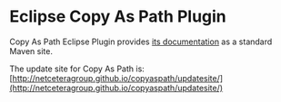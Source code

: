 Eclipse Copy As Path Plugin
===========================

Copy As Path Eclipse Plugin provides [its documentation](http://netceteragroup.github.io/copyaspath/) as a standard Maven site.

The update site for Copy As Path is:
[http://netceteragroup.github.io/copyaspath/updatesite/](http://netceteragroup.github.io/copyaspath/updatesite/)